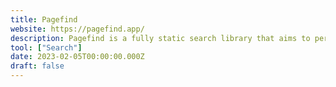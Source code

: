 ```yaml
---
title: Pagefind
website: https://pagefind.app/
description: Pagefind is a fully static search library that aims to perform well on large sites, while using as little of your users’ bandwidth as possible, and without hosting any infrastructure.
tool: ["Search"]
date: 2023-02-05T00:00:00.000Z
draft: false
---
```


